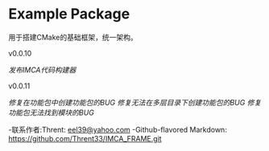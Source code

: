 # Example Package

用于搭建CMake的基础框架，统一架构。

v0.0.10

*发布IMCA代码构建器*

v0.0.11

*修复在功能包中创建功能包的BUG*
*修复无法在多层目录下创建功能包的BUG*
*修复功能包无法找到模块的BUG*

-联系作者:Thrent: eel39@yahoo.com
-Github-flavored Markdown: https://github.com/Thrent33/IMCA_FRAME.git


